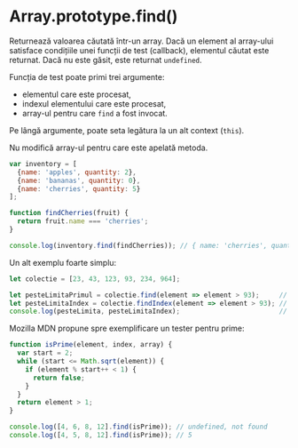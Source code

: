 # Array.prototype.find()

Returnează valoarea căutată într-un array. Dacă un element al array-ului satisface condițiile unei funcții de test (callback), elementul căutat este returnat. Dacă nu este găsit, este returnat `undefined`.

Funcția de test poate primi trei argumente:
- elementul care este procesat,
- indexul elementului care este procesat,
- array-ul pentru care `find` a fost invocat.

Pe lângă argumente, poate seta legătura la un alt context (`this`).

Nu modifică array-ul pentru care este apelată metoda.

```js
var inventory = [
  {name: 'apples', quantity: 2},
  {name: 'bananas', quantity: 0},
  {name: 'cherries', quantity: 5}
];

function findCherries(fruit) {
  return fruit.name === 'cherries';
}

console.log(inventory.find(findCherries)); // { name: 'cherries', quantity: 5 }
```

Un alt exemplu foarte simplu:

```js
let colectie = [23, 43, 123, 93, 234, 964];

let pesteLimitaPrimul = colectie.find(element => element > 93);     // cauta primul element conform criteriului
let pesteLimitaIndex = colectie.findIndex(element => element > 93); // aduce indexul primului element conform criteriului
console.log(pesteLimita, pesteLimitaIndex);                         // 123 2
```

Mozilla MDN propune spre exemplificare un tester pentru prime:

```js
function isPrime(element, index, array) {
  var start = 2;
  while (start <= Math.sqrt(element)) {
    if (element % start++ < 1) {
      return false;
    }
  }
  return element > 1;
}

console.log([4, 6, 8, 12].find(isPrime)); // undefined, not found
console.log([4, 5, 8, 12].find(isPrime)); // 5
```
